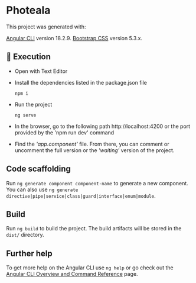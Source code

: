 # Photeala

This project was generated with:

[Angular CLI](https://github.com/angular/angular-cli) version 18.2.9.
[Bootstrap CSS](https://getbootstrap.com/) version 5.3.x.

## 🚀 Execution

- Open with Text Editor
- Install the dependencies listed in the package.json file
  
  `npm i`

- Run the project

  `ng serve`

- In the browser, go to the following path http://localhost:4200 or the port provided by the 'npm run dev' command

- Find the _'app.component'_ file. From there, you can comment or uncomment the full version or the _'waiting'_ version of the project.

## Code scaffolding

Run `ng generate component component-name` to generate a new component. You can also use `ng generate directive|pipe|service|class|guard|interface|enum|module`.

## Build

Run `ng build` to build the project. The build artifacts will be stored in the `dist/` directory.

## Further help

To get more help on the Angular CLI use `ng help` or go check out the [Angular CLI Overview and Command Reference](https://angular.dev/tools/cli) page.
